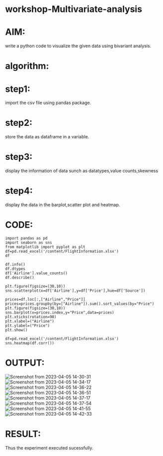 # workshop-Multivariate-analysis
# AIM:
write a python code to visualize the given data using bivariant analysis.

# algorithm:

# step1: 
import the csv file using pandas package. 
# step2:
store the data as dataframe in a variable.
# step3:
display the information of data sunch as datatypes,value counts,skewness
# step4: 
display the data in the barplot,scatter plot and heatmap.

# CODE:

```
import pandas as pd
import seaborn as sns
from matplotlib import pyplot as plt
df=pd.read_excel('/content/FlightInformation.xlsx')
df
```
```
df.info()
df.dtypes
df['Airline'].value_counts()
df.describe()
```
```
plt.figure(figsize=(30,10))
sns.scatterplot(x=df['Airline'],y=df['Price'],hue=df['Source'])
```
```
prices=df.loc[:,["Airline","Price"]]
prices=prices.groupby(by=["Airline"]).sum().sort_values(by="Price")
plt.figure(figsize=(30,10))
sns.barplot(x=prices.index,y="Price",data=prices)
plt.xticks(rotation=90)
plt.xlabel=("Airline")
plt.ylabel=("Price")
plt.show()
```
```
df=pd.read_excel('/content/FlightInformation.xlsx')
sns.heatmap(df.corr())
```

# OUTPUT:

![Screenshot from 2023-04-05 14-30-31](https://user-images.githubusercontent.com/114852180/230034471-fdc9c087-284f-4a9e-835a-05c6b4c4c7b8.png)
![Screenshot from 2023-04-05 14-34-17](https://user-images.githubusercontent.com/114852180/230035075-23d58c0a-db16-49ce-8e58-455867af3c31.png)
![Screenshot from 2023-04-05 14-36-22](https://user-images.githubusercontent.com/114852180/230035197-0020e385-14ea-4de3-a086-3be83b5bf072.png)
![Screenshot from 2023-04-05 14-36-51](https://user-images.githubusercontent.com/114852180/230035320-dfbee322-875c-4b6e-bc06-e5475e3c6285.png)
![Screenshot from 2023-04-05 14-37-17](https://user-images.githubusercontent.com/114852180/230035432-9d93d5b6-3766-4db7-9cb3-845ab7138783.png)
![Screenshot from 2023-04-05 14-37-54](https://user-images.githubusercontent.com/114852180/230036374-5c9ddbd1-70d8-4804-a9a7-aab63aaaff8b.png)
![Screenshot from 2023-04-05 14-41-55](https://user-images.githubusercontent.com/114852180/230036614-0f08b639-4f88-419d-8e39-fd8cba0870b0.png)
![Screenshot from 2023-04-05 14-42-33](https://user-images.githubusercontent.com/114852180/230036749-f7bae8ed-a762-47e3-956e-d16b839004e2.png)

# RESULT:

Thus the experiment executed sucessfully.

